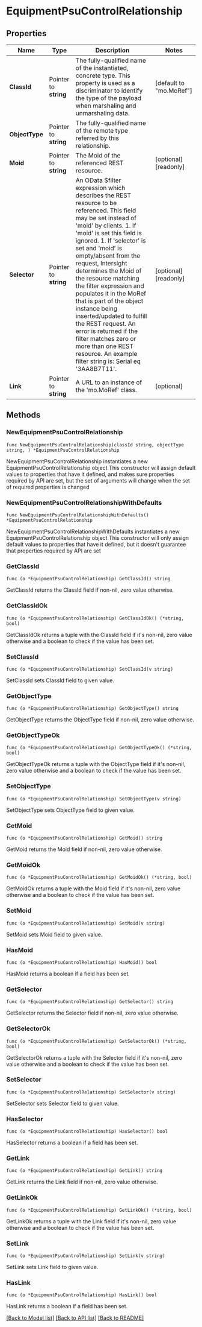 # EquipmentPsuControlRelationship

## Properties

Name | Type | Description | Notes
------------ | ------------- | ------------- | -------------
**ClassId** | Pointer to **string** | The fully-qualified name of the instantiated, concrete type. This property is used as a discriminator to identify the type of the payload when marshaling and unmarshaling data. | [default to "mo.MoRef"]
**ObjectType** | Pointer to **string** | The fully-qualified name of the remote type referred by this relationship. | 
**Moid** | Pointer to **string** | The Moid of the referenced REST resource. | [optional] [readonly] 
**Selector** | Pointer to **string** | An OData $filter expression which describes the REST resource to be referenced. This field may be set instead of &#39;moid&#39; by clients. 1. If &#39;moid&#39; is set this field is ignored. 1. If &#39;selector&#39; is set and &#39;moid&#39; is empty/absent from the request, Intersight determines the Moid of the resource matching the filter expression and populates it in the MoRef that is part of the object instance being inserted/updated to fulfill the REST request. An error is returned if the filter matches zero or more than one REST resource. An example filter string is: Serial eq &#39;3AA8B7T11&#39;. | [optional] [readonly] 
**Link** | Pointer to **string** | A URL to an instance of the &#39;mo.MoRef&#39; class. | [optional] 

## Methods

### NewEquipmentPsuControlRelationship

`func NewEquipmentPsuControlRelationship(classId string, objectType string, ) *EquipmentPsuControlRelationship`

NewEquipmentPsuControlRelationship instantiates a new EquipmentPsuControlRelationship object
This constructor will assign default values to properties that have it defined,
and makes sure properties required by API are set, but the set of arguments
will change when the set of required properties is changed

### NewEquipmentPsuControlRelationshipWithDefaults

`func NewEquipmentPsuControlRelationshipWithDefaults() *EquipmentPsuControlRelationship`

NewEquipmentPsuControlRelationshipWithDefaults instantiates a new EquipmentPsuControlRelationship object
This constructor will only assign default values to properties that have it defined,
but it doesn't guarantee that properties required by API are set

### GetClassId

`func (o *EquipmentPsuControlRelationship) GetClassId() string`

GetClassId returns the ClassId field if non-nil, zero value otherwise.

### GetClassIdOk

`func (o *EquipmentPsuControlRelationship) GetClassIdOk() (*string, bool)`

GetClassIdOk returns a tuple with the ClassId field if it's non-nil, zero value otherwise
and a boolean to check if the value has been set.

### SetClassId

`func (o *EquipmentPsuControlRelationship) SetClassId(v string)`

SetClassId sets ClassId field to given value.


### GetObjectType

`func (o *EquipmentPsuControlRelationship) GetObjectType() string`

GetObjectType returns the ObjectType field if non-nil, zero value otherwise.

### GetObjectTypeOk

`func (o *EquipmentPsuControlRelationship) GetObjectTypeOk() (*string, bool)`

GetObjectTypeOk returns a tuple with the ObjectType field if it's non-nil, zero value otherwise
and a boolean to check if the value has been set.

### SetObjectType

`func (o *EquipmentPsuControlRelationship) SetObjectType(v string)`

SetObjectType sets ObjectType field to given value.


### GetMoid

`func (o *EquipmentPsuControlRelationship) GetMoid() string`

GetMoid returns the Moid field if non-nil, zero value otherwise.

### GetMoidOk

`func (o *EquipmentPsuControlRelationship) GetMoidOk() (*string, bool)`

GetMoidOk returns a tuple with the Moid field if it's non-nil, zero value otherwise
and a boolean to check if the value has been set.

### SetMoid

`func (o *EquipmentPsuControlRelationship) SetMoid(v string)`

SetMoid sets Moid field to given value.

### HasMoid

`func (o *EquipmentPsuControlRelationship) HasMoid() bool`

HasMoid returns a boolean if a field has been set.

### GetSelector

`func (o *EquipmentPsuControlRelationship) GetSelector() string`

GetSelector returns the Selector field if non-nil, zero value otherwise.

### GetSelectorOk

`func (o *EquipmentPsuControlRelationship) GetSelectorOk() (*string, bool)`

GetSelectorOk returns a tuple with the Selector field if it's non-nil, zero value otherwise
and a boolean to check if the value has been set.

### SetSelector

`func (o *EquipmentPsuControlRelationship) SetSelector(v string)`

SetSelector sets Selector field to given value.

### HasSelector

`func (o *EquipmentPsuControlRelationship) HasSelector() bool`

HasSelector returns a boolean if a field has been set.

### GetLink

`func (o *EquipmentPsuControlRelationship) GetLink() string`

GetLink returns the Link field if non-nil, zero value otherwise.

### GetLinkOk

`func (o *EquipmentPsuControlRelationship) GetLinkOk() (*string, bool)`

GetLinkOk returns a tuple with the Link field if it's non-nil, zero value otherwise
and a boolean to check if the value has been set.

### SetLink

`func (o *EquipmentPsuControlRelationship) SetLink(v string)`

SetLink sets Link field to given value.

### HasLink

`func (o *EquipmentPsuControlRelationship) HasLink() bool`

HasLink returns a boolean if a field has been set.


[[Back to Model list]](../README.md#documentation-for-models) [[Back to API list]](../README.md#documentation-for-api-endpoints) [[Back to README]](../README.md)



